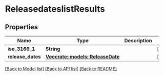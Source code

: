 # ReleasedateslistResults

## Properties

Name | Type | Description | Notes
------------ | ------------- | ------------- | -------------
**iso_3166_1** | **String** |  | [optional] 
**release_dates** | [**Vec<crate::models::ReleaseDate>**](ReleaseDate.md) |  | [optional] 

[[Back to Model list]](../README.md#documentation-for-models) [[Back to API list]](../README.md#documentation-for-api-endpoints) [[Back to README]](../README.md)


